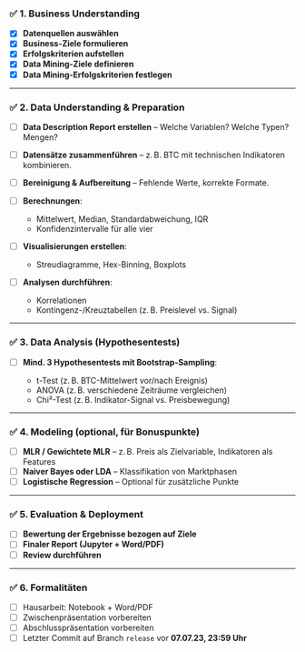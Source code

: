 ### ✅ **1. Business Understanding**

* [x] **Datenquellen auswählen** 
* [x] **Business-Ziele formulieren**
* [x] **Erfolgskriterien aufstellen**
* [x] **Data Mining-Ziele definieren**
* [x] **Data Mining-Erfolgskriterien festlegen**

---

### ✅ **2. Data Understanding & Preparation**

* [ ] **Data Description Report erstellen** – Welche Variablen? Welche Typen? Mengen?
* [ ] **Datensätze zusammenführen** – z. B. BTC mit technischen Indikatoren kombinieren.
* [ ] **Bereinigung & Aufbereitung** – Fehlende Werte, korrekte Formate.
* [ ] **Berechnungen**:

  * Mittelwert, Median, Standardabweichung, IQR
  * Konfidenzintervalle für alle vier
* [ ] **Visualisierungen erstellen**:

  * Streudiagramme, Hex-Binning, Boxplots
* [ ] **Analysen durchführen**:

  * Korrelationen
  * Kontingenz-/Kreuztabellen (z. B. Preislevel vs. Signal)

---

### ✅ **3. Data Analysis (Hypothesentests)**

* [ ] **Mind. 3 Hypothesentests mit Bootstrap-Sampling**:

  * t-Test (z. B. BTC-Mittelwert vor/nach Ereignis)
  * ANOVA (z. B. verschiedene Zeiträume vergleichen)
  * Chi²-Test (z. B. Indikator-Signal vs. Preisbewegung)

---

### ✅ **4. Modeling (optional, für Bonuspunkte)**

* [ ] **MLR / Gewichtete MLR** – z. B. Preis als Zielvariable, Indikatoren als Features
* [ ] **Naiver Bayes oder LDA** – Klassifikation von Marktphasen
* [ ] **Logistische Regression** – Optional für zusätzliche Punkte

---

### ✅ **5. Evaluation & Deployment**

* [ ] **Bewertung der Ergebnisse bezogen auf Ziele**
* [ ] **Finaler Report (Jupyter + Word/PDF)**
* [ ] **Review durchführen**

---

### ✅ **6. Formalitäten**

* [ ] Hausarbeit: Notebook + Word/PDF
* [ ] Zwischenpräsentation vorbereiten
* [ ] Abschlusspräsentation vorbereiten
* [ ] Letzter Commit auf Branch `release` vor **07.07.23, 23:59 Uhr**